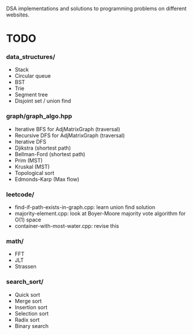 DSA implementations and solutions to programming problems on different websites.

# TODO
### data_structures/
- Stack
- Circular queue
- BST
- Trie
- Segment tree
- Disjoint set / union find
### graph/graph_algo.hpp
- Iterative BFS for AdjMatrixGraph (traversal)
- Recursive DFS for AdjMatrixGraph (traversal)
- Iterative DFS
- Djikstra (shortest path)
- Bellman-Ford (shortest path)
- Prim (MST)
- Kruskal (MST)
- Topological sort
- Edmonds-Karp (Max flow)
### leetcode/
- find-if-path-exists-in-graph.cpp: learn union find solution
- majority-element.cpp: look at Boyer-Moore majority vote algorithm for O(1) space
- container-with-most-water.cpp: revise this
### math/
- FFT
- JLT
- Strassen
### search_sort/
- Quick sort
- Merge sort
- Insertion sort
- Selection sort
- Radix sort
- Binary search
